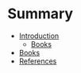 # Summary

* [Introduction](README.md)
   * [Books](books.md)
* [Books](books.md)
* [References](chapter1.md)

